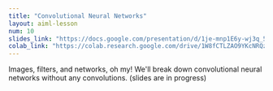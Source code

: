 ```yaml
---
title: "Convolutional Neural Networks"
layout: aiml-lesson
num: 10
slides_link: "https://docs.google.com/presentation/d/1je-mnp1E6y-wj3q_5GNHG8jJm9ckLTyoFNjF3Qj_6LM/"
colab_link: "https://colab.research.google.com/drive/1W8fCTLZAO9YKcNRQzYfFf__9CROQLOcZ"
---
```


Images, filters, and networks, oh my! We'll break down convolutional neural networks without any convolutions. (slides are in progress)
